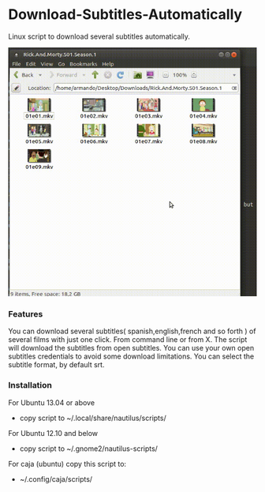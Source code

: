Download-Subtitles-Automatically
==================================


Linux script to download several subtitles automatically.

![ScreenShot](https://raw.githubusercontent.com/ramazmar/my-videos/master/download-several-subs/download-several-subs.gif)

### Features
You can download several subtitles( spanish,english,french  and so forth ) of several films with just one click.
From command line or from X.
The script will download the subtitles from open subtitles.
You can use your own open subtitles credentials to avoid some download limitations.
You can select the subtitle format, by default srt.



### Installation
For Ubuntu 13.04 or above

* copy script to ~/.local/share/nautilus/scripts/

For Ubuntu 12.10 and below

* copy script to ~/.gnome2/nautilus-scripts/

For caja (ubuntu) copy this script to:

* ~/.config/caja/scripts/

